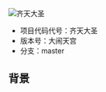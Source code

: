 ![齐天大圣](https://dawsonlee1790.github.io/assets/projects/pushbox/qtds-icon.jpg)
*  项目代码代号：齐天大圣
*  版本号：大闹天宫
*  分支：master

## 背景


